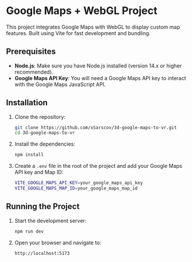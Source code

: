 # Google Maps + WebGL Project

This project integrates Google Maps with WebGL to display custom map features. Built using Vite for fast development and bundling.

## Prerequisites

- **Node.js**: Make sure you have Node.js installed (version 14.x or higher recommended).
- **Google Maps API Key**: You will need a Google Maps API key to interact with the Google Maps JavaScript API.

## Installation

1. Clone the repository:

   ```bash
   git clone https://github.com/xSarscov/3d-google-maps-to-vr.git
   cd 3d-google-maps-to-vr
   ```

2. Install the dependencies:

   ```bash
   npm install
   ```

3. Create a `.env` file in the root of the project and add your Google Maps API key and Map ID:

   ```bash
   VITE_GOOGLE_MAPS_API_KEY=your_google_maps_api_key
   VITE_GOOGLE_MAPS_MAP_ID=your_google_maps_map_id
   ```

## Running the Project

1. Start the development server:

   ```bash
   npm run dev
   ```

2. Open your browser and navigate to:

   ```bash
   http://localhost:5173
   ```
